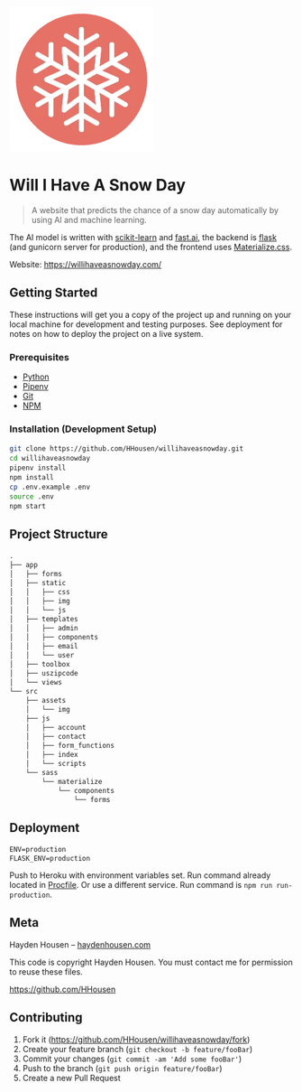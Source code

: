 ![WilliHaveASnowDay Logo](src/assets/img/logo_256.webp)

# Will I Have A Snow Day

> A website that predicts the chance of a snow day automatically by using AI and machine learning.

The AI model is written with [scikit-learn](https://scikit-learn.org/) and [fast.ai](https://docs.fast.ai/), the backend is [flask](http://flask.pocoo.org/) (and gunicorn server for production), and the frontend uses [Materialize.css](https://materializecss.com/).

Website: <https://willihaveasnowday.com/>

## Getting Started

These instructions will get you a copy of the project up and running on your local machine for development and testing purposes. See deployment for notes on how to deploy the project on a live system.

### Prerequisites

* [Python](https://www.python.org/)
* [Pipenv](https://docs.pipenv.org/en/latest/install/#installing-pipenv)
* [Git](https://git-scm.com/)
* [NPM](https://docs.npmjs.com/downloading-and-installing-node-js-and-npm)

### Installation (Development Setup)

```bash
git clone https://github.com/HHousen/willihaveasnowday.git
cd willihaveasnowday
pipenv install
npm install
cp .env.example .env
source .env
npm start
```

## Project Structure

```
.
├── app
│   ├── forms
│   ├── static
│   │   ├── css
│   │   ├── img
│   │   └── js
│   ├── templates
│   │   ├── admin
│   │   ├── components
│   │   ├── email
│   │   └── user
│   ├── toolbox
│   ├── uszipcode
│   └── views
└── src
    ├── assets
    │   └── img
    ├── js
    │   ├── account
    │   ├── contact
    │   ├── form_functions
    │   ├── index
    │   └── scripts
    └── sass
        └── materialize
            └── components
                └── forms
```

## Deployment

```
ENV=production
FLASK_ENV=production
```

Push to Heroku with environment variables set. Run command already located in [Procfile](Procfile).
Or use a different service. Run command is `npm run run-production`.

## Meta

Hayden Housen – [haydenhousen.com](https://haydenhousen.com)

This code is copyright Hayden Housen. You must contact me for permission to reuse these files.

<https://github.com/HHousen>

## Contributing

1. Fork it (<https://github.com/HHousen/willihaveasnowday/fork>)
2. Create your feature branch (`git checkout -b feature/fooBar`)
3. Commit your changes (`git commit -am 'Add some fooBar'`)
4. Push to the branch (`git push origin feature/fooBar`)
5. Create a new Pull Request
